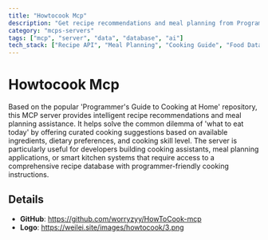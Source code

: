 ```yaml
---
title: "Howtocook Mcp"
description: "Get recipe recommendations and meal planning from Programmer's Cooking Guide."
category: "mcps-servers"
tags: ["mcp", "server", "data", "database", "ai"]
tech_stack: ["Recipe API", "Meal Planning", "Cooking Guide", "Food Database"]
---
```


# Howtocook Mcp

Based on the popular 'Programmer's Guide to Cooking at Home' repository, this MCP server provides intelligent recipe recommendations and meal planning assistance. It helps solve the common dilemma of 'what to eat today' by offering curated cooking suggestions based on available ingredients, dietary preferences, and cooking skill level. The server is particularly useful for developers building cooking assistants, meal planning applications, or smart kitchen systems that require access to a comprehensive recipe database with programmer-friendly cooking instructions.

## Details

- **GitHub**: https://github.com/worryzyy/HowToCook-mcp
- **Logo**: https://weilei.site/images/howtocook/3.png
